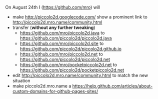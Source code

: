 
On August 24th I (https://github.com/mro) will

- make http://piccolo2d.googlecode.com/ show a prominent link to http://piccolo2d.mro.name/community.html
- transfer (**without any further tweaking**)
  - https://github.com/mro/piccolo2d.java to https://github.com/piccolo2d/piccolo2d.java
  - https://github.com/mro/piccolo2d.site to https://github.com/piccolo2d/piccolo2d.github.io
  - https://github.com/mro/piccolo2d.net to https://github.com/piccolo2d/piccolo2d.net
  - https://github.com/mro/pocketpiccolo2d.net to https://github.com/piccolo2d/pocketpiccolo2d.net
- edit http://piccolo2d.mro.name/community.html to match the new situation
- make piccolo2d.mro.name a https://help.github.com/articles/about-custom-domains-for-github-pages-sites/
